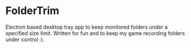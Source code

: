 # FolderTrim
Electron based desktop tray app to keep monitored folders under a specified size limit. Written for fun and to keep my game recording folders under control :).
